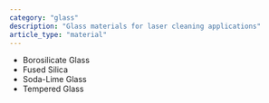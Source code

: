```yaml
---
category: "glass"
description: "Glass materials for laser cleaning applications"
article_type: "material"
---
```


- Borosilicate Glass
- Fused Silica
- Soda-Lime Glass
- Tempered Glass
